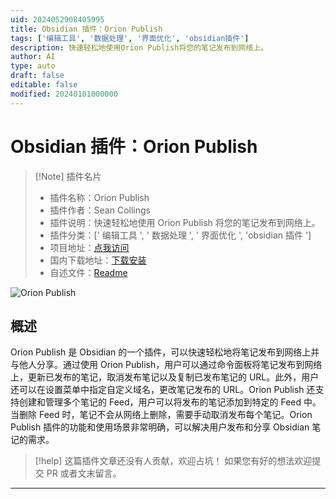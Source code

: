 ```yaml
---
uid: 2024052908405995
title: Obsidian 插件：Orion Publish
tags: ['编辑工具', '数据处理', '界面优化', 'obsidian插件']
description: 快速轻松地使用Orion Publish将您的笔记发布到网络上。
author: AI
type: auto
draft: false
editable: false
modified: 20240101000000
---
```


# Obsidian 插件：Orion Publish

> [!Note] 插件名片
> - 插件名称：Orion Publish
> - 插件作者：Sean Collings
> - 插件说明：快速轻松地使用 Orion Publish 将您的笔记发布到网络上。
> - 插件分类：[' 编辑工具 ', ' 数据处理 ', ' 界面优化 ', 'obsidian 插件 ']
> - 项目地址：[点我访问](https://github.com/seanrcollings/orion-publish-plugin)
> - 国内下载地址：[下载安装](https://pkmer.cn/products/plugin/pluginMarket/?orion-publish)
> - 自述文件：[Readme](https://ghproxy.net/https://raw.githubusercontent.com/seanrcollings/orion-publish-plugin/main/README.md)

![Orion Publish](https://cdn.pkmer.cn/covers/orion-publish.png!pkmer)

## 概述

Orion Publish 是 Obsidian 的一个插件，可以快速轻松地将笔记发布到网络上并与他人分享。通过使用 Orion Publish，用户可以通过命令面板将笔记发布到网络上，更新已发布的笔记，取消发布笔记以及复制已发布笔记的 URL。此外，用户还可以在设置菜单中指定自定义域名，更改笔记发布的 URL。Orion Publish 还支持创建和管理多个笔记的 Feed，用户可以将发布的笔记添加到特定的 Feed 中。当删除 Feed 时，笔记不会从网络上删除，需要手动取消发布每个笔记。Orion Publish 插件的功能和使用场景非常明确，可以解决用户发布和分享 Obsidian 笔记的需求。

> [!help]
> 这篇插件文章还没有人贡献，欢迎占坑！
> 如果您有好的想法欢迎提交 PR 或者文末留言。

---



